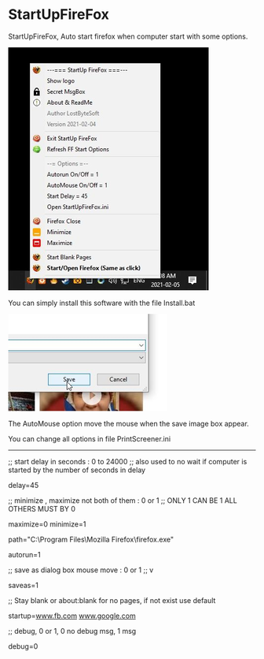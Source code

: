 # StartUpFireFox

StartUpFireFox, Auto start firefox when computer start with some options.

![Screenshot](Picture_2.jpg)

You can simply install this software with the file Install.bat

![Screenshot](Picture_3.jpg)

The AutoMouse option move the mouse when the save image box appear.

You can change all options in file PrintScreener.ini

----------------------------------------------------

;; start delay in seconds : 0 to 24000
;; also used to no wait if computer is started by the number of seconds in delay

delay=45

;; minimize , maximize not both of them : 0 or 1
;; ONLY 1 CAN BE 1 ALL OTHERS MUST BY 0

maximize=0
minimize=1

path="C:\Program Files\Mozilla Firefox\firefox.exe"

autorun=1

;; save as dialog box mouse move : 0 or 1
;; v

saveas=1

;; Stay blank or about:blank for no pages, if not exist use default

startup=www.fb.com www.google.com

;; debug, 0 or 1, 0 no debug msg, 1 msg

debug=0
